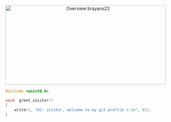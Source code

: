 <p align="center">
  <img src = "https://github.com/brayans22/brayans22/assets/90729742/8f62ef5c-d73f-4d37-8267-a8544f72b86e"       
       alt = "Overview brayans22" width=100% height="250">
</p>

```c
#include <unistd.h>

void  greet_visitor()
{
    write(1, "Hi! visitor, welcome to my git profile (:\n", 42);
}
```
